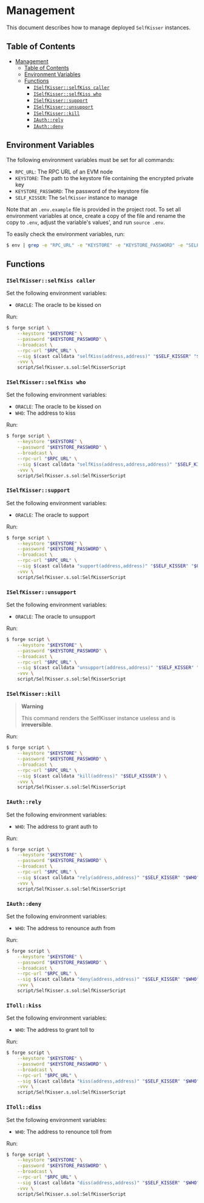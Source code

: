 # Management

This document describes how to manage deployed `SelfKisser` instances.

## Table of Contents

- [Management](#management)
  - [Table of Contents](#table-of-contents)
  - [Environment Variables](#environment-variables)
  - [Functions](#functions)
    - [`ISelfKisser::selfKiss caller`](#iselfkisserselfkiss-caller)
    - [`ISelfKisser::selfKiss who`](#iselfkisserselfkiss-who)
    - [`ISelfKisser::support`](#iselfkissersupport)
    - [`ISelfKisser::unsupport`](#iselfkisserunsupport)
    - [`ISelfKisser::kill`](#iselfkisserkill)
    - [`IAuth::rely`](#iauthrely)
    - [`IAuth::deny`](#iauthdeny)

## Environment Variables

The following environment variables must be set for all commands:

- `RPC_URL`: The RPC URL of an EVM node
- `KEYSTORE`: The path to the keystore file containing the encrypted private key
- `KEYSTORE_PASSWORD`: The password of the keystore file
- `SELF_KISSER`: The `SelfKisser` instance to manage

Note that an `.env.example` file is provided in the project root. To set all environment variables at once, create a copy of the file and rename the copy to `.env`, adjust the variable's values', and run `source .env`.

To easily check the environment variables, run:

```bash
$ env | grep -e "RPC_URL" -e "KEYSTORE" -e "KEYSTORE_PASSWORD" -e "SELF_KISSER"
```

## Functions

### `ISelfKisser::selfKiss caller`

Set the following environment variables:

- `ORACLE`: The oracle to be kissed on

Run:

```bash
$ forge script \
    --keystore "$KEYSTORE" \
    --password "$KEYSTORE_PASSWORD" \
    --broadcast \
    --rpc-url "$RPC_URL" \
    --sig $(cast calldata "selfKiss(address,address)" "$SELF_KISSER" "$ORACLE") \
    -vvv \
    script/SelfKisser.s.sol:SelfKisserScript
```

### `ISelfKisser::selfKiss who`

Set the following environment variables:

- `ORACLE`: The oracle to be kissed on
- `WHO`: The address to kiss

Run:

```bash
$ forge script \
    --keystore "$KEYSTORE" \
    --password "$KEYSTORE_PASSWORD" \
    --broadcast \
    --rpc-url "$RPC_URL" \
    --sig $(cast calldata "selfKiss(address,address,address)" "$SELF_KISSER" "$ORACLE" "$WHO") \
    -vvv \
    script/SelfKisser.s.sol:SelfKisserScript
```

### `ISelfKisser::support`

Set the following environment variables:

- `ORACLE`: The oracle to support

Run:

```bash
$ forge script \
    --keystore "$KEYSTORE" \
    --password "$KEYSTORE_PASSWORD" \
    --broadcast \
    --rpc-url "$RPC_URL" \
    --sig $(cast calldata "support(address,address)" "$SELF_KISSER" "$ORACLE") \
    -vvv \
    script/SelfKisser.s.sol:SelfKisserScript
```

### `ISelfKisser::unsupport`

Set the following environment variables:

- `ORACLE`: The oracle to unsupport

Run:

```bash
$ forge script \
    --keystore "$KEYSTORE" \
    --password "$KEYSTORE_PASSWORD" \
    --broadcast \
    --rpc-url "$RPC_URL" \
    --sig $(cast calldata "unsupport(address,address)" "$SELF_KISSER" "$ORACLE") \
    -vvv \
    script/SelfKisser.s.sol:SelfKisserScript
```

### `ISelfKisser::kill`

> **Warning**
>
> This command renders the SelfKisser instance useless and is **irreversible**.

Run:

```bash
$ forge script \
    --keystore "$KEYSTORE" \
    --password "$KEYSTORE_PASSWORD" \
    --broadcast \
    --rpc-url "$RPC_URL" \
    --sig $(cast calldata "kill(address)" "$SELF_KISSER") \
    -vvv \
    script/SelfKisser.s.sol:SelfKisserScript
```

### `IAuth::rely`

Set the following environment variables:

- `WHO`: The address to grant auth to

Run:

```bash
$ forge script \
    --keystore "$KEYSTORE" \
    --password "$KEYSTORE_PASSWORD" \
    --broadcast \
    --rpc-url "$RPC_URL" \
    --sig $(cast calldata "rely(address,address)" "$SELF_KISSER" "$WHO") \
    -vvv \
    script/SelfKisser.s.sol:SelfKisserScript
```

### `IAuth::deny`

Set the following environment variables:

- `WHO`: The address to renounce auth from

Run:

```bash
$ forge script \
    --keystore "$KEYSTORE" \
    --password "$KEYSTORE_PASSWORD" \
    --broadcast \
    --rpc-url "$RPC_URL" \
    --sig $(cast calldata "deny(address,address)" "$SELF_KISSER" "$WHO") \
    -vvv \
    script/SelfKisser.s.sol:SelfKisserScript
```

### `IToll::kiss`

Set the following environment variables:

- `WHO`: The address to grant toll to

Run:

```bash
$ forge script \
    --keystore "$KEYSTORE" \
    --password "$KEYSTORE_PASSWORD" \
    --broadcast \
    --rpc-url "$RPC_URL" \
    --sig $(cast calldata "kiss(address,address)" "$SELF_KISSER" "$WHO") \
    -vvv \
    script/SelfKisser.s.sol:SelfKisserScript
```

### `IToll::diss`

Set the following environment variables:

- `WHO`: The address to renounce toll from

Run:

```bash
$ forge script \
    --keystore "$KEYSTORE" \
    --password "$KEYSTORE_PASSWORD" \
    --broadcast \
    --rpc-url "$RPC_URL" \
    --sig $(cast calldata "diss(address,address)" "$SELF_KISSER" "$WHO") \
    -vvv \
    script/SelfKisser.s.sol:SelfKisserScript
```
